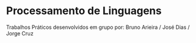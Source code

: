 # Processamento de Linguagens


Trabalhos Práticos desenvolvidos em grupo por:
Bruno Arieira / 
José Dias /
Jorge Cruz